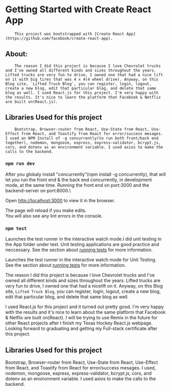 # Getting Started with Create React App

        This project was bootstrapped with [Create React App](https://github.com/facebook/create-react-app).

## About:

        The reason I did this project is because I love Chevrolet trucks and I've owned all different kinds and sizes throughout the years. Lifted trucks are very fun to drive, I owned one that had a nice lift on it with big tires that was 4 x 4(4 wheel drive). Anyway, on this Blog site, `Lifted Truck Blog`, you can register, login, logout, create a new blog, edit that particular blog, and delete that same blog as well. I used React.js for this project. I'm very happy with the results. It's nice to learn the platform that Facebook & Netflix are built on(React.js).

## Libraries Used for this project

        Bootstrap, Browser-router from React, Use-State from React, Use-Effect from React, and Toastify from React for error/success mesages. I used an NPM Install of -g concurrently(to run both front/back end together), nodemon, mongoose, express, express-validator, bcrypt.js, cors, and dotenv as an environment variable. I used axios to make the calls to the backend.

### `npm run dev`

After you globaly install "concurrently"(npm install -g concurrently), that will let you run the front end & the back end concurrently, in development mode, at the same time. Running the front end on port:3000 and the backend-server on port:8000.\

Open [http://localhost:3000](http://localhost:3000) to view it in the browser.

The page will reload if you make edits.\
You will also see any lint errors in the console.

### `npm test`

Launches the test runner in the interactive watch mode.I did unit testing in the App folder under test. Unit testing applications are good practice and neccessary.
See the section about [running tests](https://facebook.github.io/create-react-app/docs/running-tests) for more information.

Launches the test runner in the interactive watch mode for Unit Testing.\
See the section about [running tests](https://facebook.github.io/create-react-app/docs/running-tests) for more information.

  The reason I did this project is because I love Chevrolet trucks and I've owned all different kinds and sizes throughout the years. Lifted trucks are very fun to drive, I 
owned one that had a nicelift on it. Anyway, on this Blog site, `Lifted Truck Blog`, you can register, login, logout, create a new blog, edit that particular blog, and delete 
that same blog as well.
  
  I used React.js for this project and it turned out pretty good. I'm very happy with the results and it's nice to learn about the same platform that Facebook & Netflix are 
built on(React). I will be trying to use Remix in the future for other React projects after I finish my Texas Hockey React.js webpage. Looking forward to graduating and getting my Full-stack certificate after this project. 
  
## Libraries Used for this project
  Bootstrap, Browser-router from React, Use-State from React, Use-Effect from React, and Toastify from React for error/success mesages. I used, nodemon, mongoose, express, 
  express-validator, bcrypt.js, cors, and dotenv as an environment variable. I used axios to make the calls to the backend.

